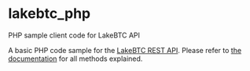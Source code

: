 lakebtc_php
===========

PHP sample client code for LakeBTC API

A basic PHP code sample for the [LakeBTC REST API](https://www.lakebtc.com/s/api?locale=en). Please refer to [the documentation](https://www.lakebtc.com/s/api?locale=en) for all methods explained.

